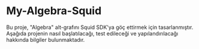 # My-Algebra-Squid
Bu proje, "Algebra" alt-grafını Squid SDK'ya göç ettirmek için tasarlanmıştır. Aşağıda projenin nasıl başlatılacağı, test edileceği ve yapılandırılacağı hakkında bilgiler bulunmaktadır.

